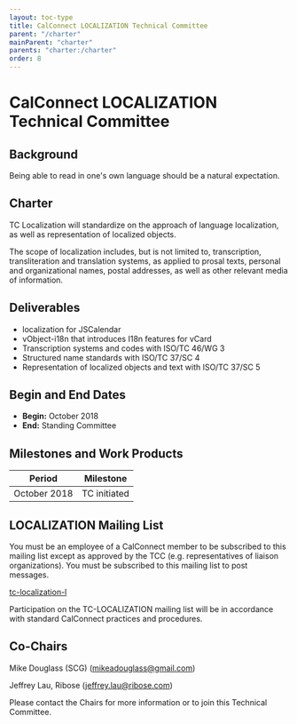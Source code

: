 ```yaml
---
layout: toc-type
title: CalConnect LOCALIZATION Technical Committee
parent: "/charter"
mainParent: "charter"
parents: "charter:/charter"
order: 8
---
```


# CalConnect LOCALIZATION Technical Committee

## Background

Being able to read in one's own language should be a natural expectation.

## Charter

TC Localization will standardize on the approach of language localization, as
well as representation of localized objects.

The scope of localization includes, but is not limited to, transcription,
transliteration and translation systems, as applied to prosal texts, personal
and organizational names, postal addresses, as well as other relevant media of
information.

## Deliverables

- localization for JSCalendar
- vObject-i18n that introduces I18n features for vCard
- Transcription systems and codes with ISO/TC 46/WG 3
- Structured name standards with ISO/TC 37/SC 4
- Representation of localized objects and text with ISO/TC 37/SC 5

## Begin and End Dates

* **Begin:** October 2018
* **End:** Standing Committee

## Milestones and Work Products

| Period       | Milestone    |
| ---          | ---          |
| October 2018 | TC initiated |

## LOCALIZATION Mailing List

You must be an employee of a CalConnect member to be subscribed to this mailing
list except as approved by the TCC (e.g. representatives of liaison
organizations).  You must be subscribed to this mailing list to post messages.

[tc-localization-l](mailto:tc-localization-l@lists.calconnect.org)

Participation on the TC-LOCALIZATION mailing list will be in accordance with
standard CalConnect practices and procedures.

## Co-Chairs

Mike Douglass (SCG) ([mikeadouglass@gmail.com](mailto:mikeadouglass@gmail.com))

Jeffrey Lau, Ribose ([jeffrey.lau@ribose.com](mailto:jeffrey.lau@ribose.com))

Please contact the Chairs for more information or to join this Technical
Committee.
